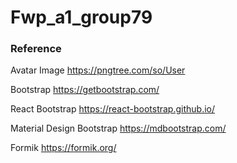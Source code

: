 # Fwp_a1_group79


### **Reference**

Avatar Image
<https://pngtree.com/so/User>

Bootstrap
<https://getbootstrap.com/>

React Bootstrap
<https://react-bootstrap.github.io/>

Material Design Bootstrap
<https://mdbootstrap.com/>

Formik
<https://formik.org/>